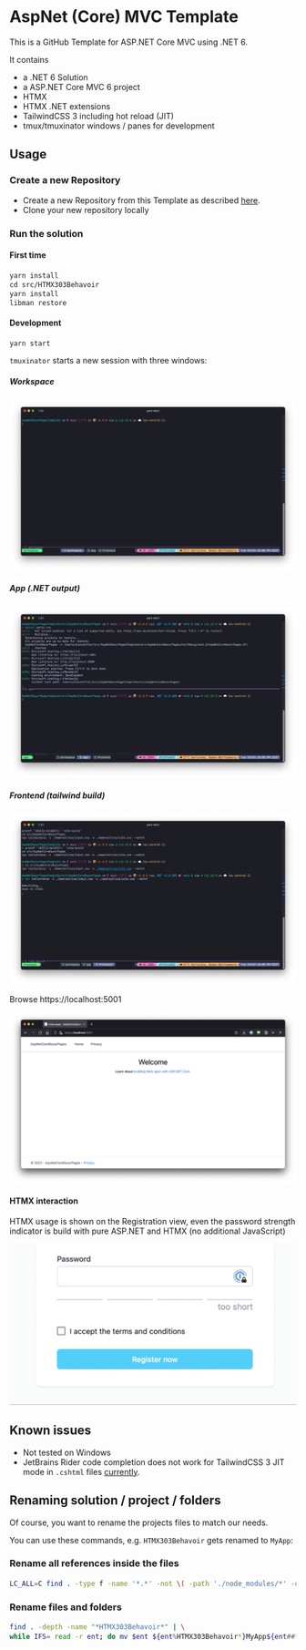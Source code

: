 # AspNet (Core)  MVC Template

This is a GitHub Template for ASP.NET Core MVC using .NET 6.

It contains

* a .NET 6 Solution
* a ASP.NET Core MVC 6 project
* HTMX
* HTMX .NET extensions
* TailwindCSS 3 including hot reload (JIT)
* tmux/tmuxinator windows / panes for development

## Usage

### Create a new Repository

* Create a new Repository from this Template as described [here](https://docs.github.com/en/repositories/creating-and-managing-repositories/creating-a-repository-from-a-template).
* Clone your new repository locally

### Run the solution

#### First time

```
yarn install
cd src/HTMX303Behavoir
yarn install
libman restore
```

#### Development

```
yarn start
```

`tmuxinator` starts a new session with three windows:

##### Workspace
![](assets/screenshot_iterm_workspace.png)

##### App (.NET output)
![](assets/screenshot_iterm_app.png)

##### Frontend (tailwind build)
![](assets/screenshot_item_tailwind.png)

Browse https://localhost:5001

![](assets/screenshot.png)

#### HTMX interaction

HTMX usage is shown on the Registration view, even the password strength indicator is build with pure ASP.NET and HTMX (no additional JavaScript)

![](assets/PasswordStrengthIndicator.gif)

## Known issues

* Not tested on Windows
* JetBrains Rider code completion does not work for TailwindCSS 3 JIT mode in `.cshtml` files [currently](https://youtrack.jetbrains.com/issue/RIDER-58725).

## Renaming solution / project / folders

Of course, you want to rename the projects files to match our needs.

You can use these commands, e.g. `HTMX303Behavoir`  gets renamed to `MyApp`:

### Rename all references inside the files

```bash
LC_ALL=C find . -type f -name '*.*' -not \( -path './node_modules/*' -o -path './src/HTMX303Behavoir/node_modules/*' -o -path './assets' \) -exec sed -i '' 's|HTMX303Behavoir|MyApp|g' {} \;
```

### Rename files and folders

```bash
find . -depth -name "*HTMX303Behavoir*" | \
while IFS= read -r ent; do mv $ent ${ent%HTMX303Behavoir*}MyApp${ent##*HTMX303Behavoir}; done

```
